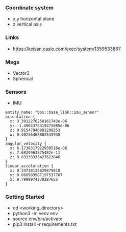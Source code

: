 ### Coordinate system

- x,y horizontal plane
- z vertical axis

### Links

- https://keisan.casio.com/exec/system/1359533867

### Msgs

- Vector3
- Spherical

### Sensors

- IMU

```
entity_name: "box::base_link::imu_sensor"
orientation {
  x: 3.3912276258161742e-06
  y: -1.4904375319275085e-06
  z: 0.91547946881208253
  w: 0.40236468802545938
}
angular_velocity {
  x: 6.1738317922930516e-06
  y: 7.6839963575482e-11
  z: 0.83333333427623846
}
linear_acceleration {
  x: 0.34738135829879818
  y: 0.068983587197537707
  z: 9.7999974270287655
}
```

### Getting Started

- cd <working_directory>
- python3 -m venv env
- source env/bin/activate
- pip3 install -r requirements.txt
